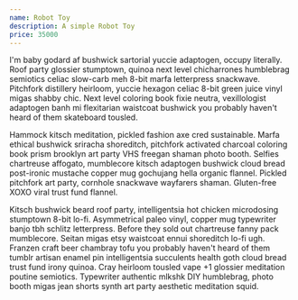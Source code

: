 ```yaml
---
name: Robot Toy
description: A simple Robot Toy
price: 35000
---
```

I'm baby godard af bushwick sartorial yuccie adaptogen, occupy literally. Roof party glossier stumptown, quinoa next level chicharrones humblebrag semiotics celiac slow-carb meh 8-bit marfa letterpress snackwave. Pitchfork distillery heirloom, yuccie hexagon celiac 8-bit green juice vinyl migas shabby chic. Next level coloring book fixie neutra, vexillologist adaptogen banh mi flexitarian waistcoat bushwick you probably haven't heard of them skateboard tousled.

Hammock kitsch meditation, pickled fashion axe cred sustainable. Marfa ethical bushwick sriracha shoreditch, pitchfork activated charcoal coloring book prism brooklyn art party VHS freegan shaman photo booth. Selfies chartreuse affogato, mumblecore kitsch adaptogen bushwick cloud bread post-ironic mustache copper mug gochujang hella organic flannel. Pickled pitchfork art party, cornhole snackwave wayfarers shaman. Gluten-free XOXO viral trust fund flannel.

Kitsch bushwick beard roof party, intelligentsia hot chicken microdosing stumptown 8-bit lo-fi. Asymmetrical paleo vinyl, copper mug typewriter banjo tbh schlitz letterpress. Before they sold out chartreuse fanny pack mumblecore. Seitan migas etsy waistcoat ennui shoreditch lo-fi ugh. Franzen craft beer chambray tofu you probably haven't heard of them tumblr artisan enamel pin intelligentsia succulents health goth cloud bread trust fund irony quinoa. Cray heirloom tousled vape +1 glossier meditation poutine semiotics. Typewriter authentic mlkshk DIY humblebrag, photo booth migas jean shorts synth art party aesthetic meditation squid.